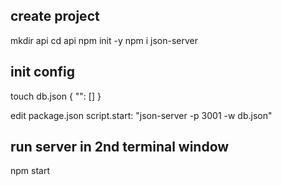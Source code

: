 ## create project
mkdir api
cd api
npm init -y
npm i json-server

## init config
touch db.json
{
    "<endpoint-name>": []
}

edit package.json
script.start: "json-server -p 3001 -w db.json"

## run server in 2nd terminal window
npm start